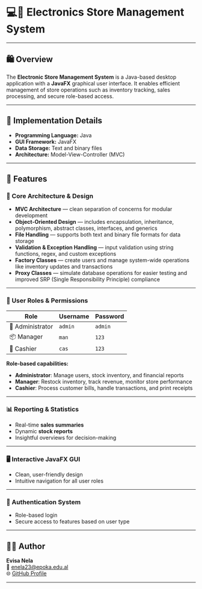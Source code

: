 # 💻🛒 Electronics Store Management System

---

## 🛍️ Overview

The **Electronic Store Management System** is a Java-based desktop application with a **JavaFX** graphical user interface. It enables efficient management of store operations such as inventory tracking, sales processing, and secure role-based access.

---

## 🔧 Implementation Details

- **Programming Language:** Java  
- **GUI Framework:** JavaFX  
- **Data Storage:** Text and binary files  
- **Architecture:** Model-View-Controller (MVC)  

---

## 🌟 Features

### 🧱 Core Architecture & Design

- **MVC Architecture** — clean separation of concerns for modular development  
- **Object-Oriented Design** — includes encapsulation, inheritance, polymorphism, abstract classes, interfaces, and generics  
- **File Handling** — supports both text and binary file formats for data storage  
- **Validation & Exception Handling** — input validation using string functions, regex, and custom exceptions  
- **Factory Classes** — create users and manage system-wide operations like inventory updates and transactions  
- **Proxy Classes** — simulate database operations for easier testing and improved SRP (Single Responsibility Principle) compliance  

---

### 👥 User Roles & Permissions

| Role              | Username | Password |
|-------------------|----------|----------|
| 🔧 Administrator   | `admin`  | `admin`  |
| 📦 Manager         | `man`    | `123`    |
| 🧾 Cashier         | `cas`    | `123`    |

**Role-based capabilities:**

- **Administrator**: Manage users, stock inventory, and financial reports  
- **Manager**: Restock inventory, track revenue, monitor store performance  
- **Cashier**: Process customer bills, handle transactions, and print receipts  

---

### 📊 Reporting & Statistics

- Real-time **sales summaries**  
- Dynamic **stock reports**  
- Insightful overviews for decision-making

---

### 🖥 Interactive JavaFX GUI

- Clean, user-friendly design  
- Intuitive navigation for all user roles

---

### 🔐 Authentication System

- Role-based login  
- Secure access to features based on user type  

---

## 👩‍💻 Author

**Evisa Nela**  
📧 [enela23@epoka.edu.al](mailto:enela23@epoka.edu.al)  
🌐 [GitHub Profile](https://github.com/Nela-2005)

---

